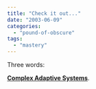 ```yaml
---
title: "Check it out..." 
date: "2003-06-09"
categories: 
  - "pound-of-obscure"
tags: 
  - "mastery"
---
```


  
Three words:  
  
**[Complex Adaptive Systems](http://www.casresearch.com/)**.

